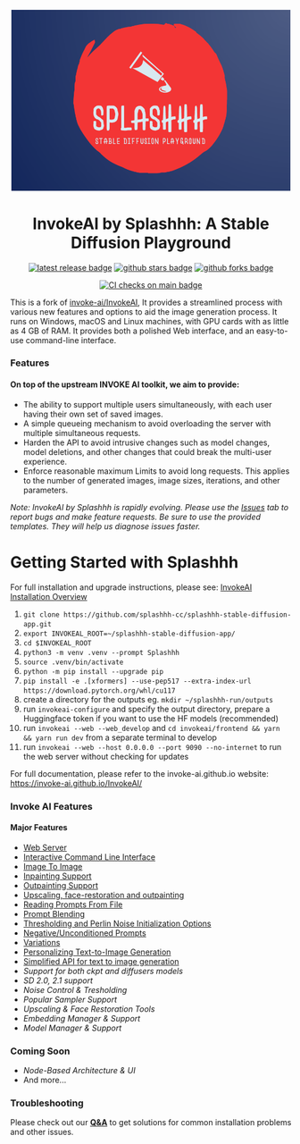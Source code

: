 <div align="center">

[//]: # (![Splashhh project logo]&#40;Splashhh-header-img1.webp&#41;)
<img alt="splashhh project logo" src="./Splashhh-header-img1.webp" width="500" />

# InvokeAI by Splashhh: A Stable Diffusion Playground

[![latest release badge]][latest release link] [![github stars badge]][github stars link] [![github forks badge]][github forks link]

[![CI checks on main badge]][CI checks on main link]

[CI checks on main badge]: https://flat.badgen.net/github/checks/splashhh-cc/splashhh-stable-diffusion-app/main?label=CI%20status%20on%20main&cache=900&icon=github
[CI checks on main link]: https://github.com/splashhh-cc/splashhh-stable-diffusion-app/actions/workflows/test-invoke-conda.yml
[github forks badge]: https://flat.badgen.net/github/forks/splashhh-cc/splashhh-stable-diffusion-appicon=github
[github forks link]: https://useful-forks.github.io/?repo=invoke-ai%2FInvokeAI
[github open issues badge]: https://flat.badgen.net/github/open-issues/splashhh-cc/splashhh-stable-diffusion-app?icon=github
[github open issues link]: https://github.com/splashhh-cc/splashhh-stable-diffusion-app/issues?q=is%3Aissue+is%3Aopen
[github open prs badge]: https://flat.badgen.net/github/open-prs/splashhh-cc/splashhh-stable-diffusion-app?icon=github
[github open prs link]: https://github.com/splashhh-cc/splashhh-stable-diffusion-app/pulls?q=is%3Apr+is%3Aopen
[github stars badge]: https://flat.badgen.net/github/stars/splashhh-cc/splashhh-stable-diffusion-app?icon=github
[github stars link]: https://github.com/splashhh-cc/splashhh-stable-diffusion-app/stargazers
[latest release badge]: https://flat.badgen.net/github/release/splashhh-cc/splashhh-stable-diffusion-app/development?icon=github
[latest release link]: https://github.com/splashhh-cc/splashhh-stable-diffusion-app/releases
</div>

This is a fork of
[invoke-ai/InvokeAI](https://github.com/invoke-ai/InvokeAI),
It provides a streamlined process with various new features and options to aid the image
generation process. It runs on Windows, macOS and Linux machines, with
GPU cards with as little as 4 GB of RAM. It provides both a polished
Web interface, and an easy-to-use command-line interface.

### Features

#### On top of the upstream INVOKE AI toolkit, we aim to provide:

- The ability to support multiple users simultaneously, with each user having their own set of saved images.
- A simple queueing mechanism to avoid overloading the server with multiple simultaneous requests.
- Harden the API to avoid intrusive changes such as model changes, model deletions, and other changes that could break the multi-user experience.
- Enforce reasonable maximum Limits to avoid long requests. This applies to the number of generated images, image sizes, iterations, and other parameters.


_Note: InvokeAI by Splashhh is rapidly evolving. Please use the
[Issues](https://github.com/splashhh-cc/splashhh-stable-diffusion-app/issues) tab to report bugs and make feature
requests. Be sure to use the provided templates. They will help us diagnose issues faster._

# Getting Started with Splashhh

For full installation and upgrade instructions, please see:
[InvokeAI Installation Overview](https://invoke-ai.github.io/InvokeAI/installation/)

1. `git clone https://github.com/splashhh-cc/splashhh-stable-diffusion-app.git`
2. `export INVOKEAL_ROOT=~/splashhh-stable-diffusion-app/`
3. `cd $INVOKEAL_ROOT`
4. `python3 -m venv .venv --prompt Splashhh`
5. `source .venv/bin/activate`
6. `python -m pip install --upgrade pip`
7. `pip install -e .[xformers] --use-pep517 --extra-index-url https://download.pytorch.org/whl/cu117`
8. create a directory for the outputs eg. `mkdir ~/splashhh-run/outputs`
9. run `invokeai-configure` and specify the output directory, prepare a Huggingface token if you want to use the HF models (recommended)
10. run `invokeai --web --web_develop` and `cd invokeai/frontend && yarn && yarn run dev` from a separate terminal to develop
11. run `invokeai --web --host 0.0.0.0 --port 9090 --no-internet` to run the web server without checking for updates



For full documentation, please refer to the invoke-ai.github.io website: https://invoke-ai.github.io/InvokeAI/


### Invoke AI Features

#### Major Features

- [Web Server](https://invoke-ai.github.io/InvokeAI/features/WEB/)
- [Interactive Command Line Interface](https://invoke-ai.github.io/InvokeAI/features/CLI/)
- [Image To Image](https://invoke-ai.github.io/InvokeAI/features/IMG2IMG/)
- [Inpainting Support](https://invoke-ai.github.io/InvokeAI/features/INPAINTING/)
- [Outpainting Support](https://invoke-ai.github.io/InvokeAI/features/OUTPAINTING/)
- [Upscaling, face-restoration and outpainting](https://invoke-ai.github.io/InvokeAI/features/POSTPROCESS/)
- [Reading Prompts From File](https://invoke-ai.github.io/InvokeAI/features/PROMPTS/#reading-prompts-from-a-file)
- [Prompt Blending](https://invoke-ai.github.io/InvokeAI/features/PROMPTS/#prompt-blending)
- [Thresholding and Perlin Noise Initialization Options](https://invoke-ai.github.io/InvokeAI/features/OTHER/#thresholding-and-perlin-noise-initialization-options)
- [Negative/Unconditioned Prompts](https://invoke-ai.github.io/InvokeAI/features/PROMPTS/#negative-and-unconditioned-prompts)
- [Variations](https://invoke-ai.github.io/InvokeAI/features/VARIATIONS/)
- [Personalizing Text-to-Image Generation](https://invoke-ai.github.io/InvokeAI/features/TEXTUAL_INVERSION/)
- [Simplified API for text to image generation](https://invoke-ai.github.io/InvokeAI/features/OTHER/#simplified-api)
- *Support for both ckpt and diffusers models*
- *SD 2.0, 2.1 support*
- *Noise Control & Tresholding*
- *Popular Sampler Support*
- *Upscaling & Face Restoration Tools*
- *Embedding Manager & Support*
- *Model Manager & Support*

### Coming Soon

- *Node-Based Architecture & UI*
- And more...


### Troubleshooting

Please check out our **[Q&A](https://invoke-ai.github.io/InvokeAI/help/TROUBLESHOOT/#faq)** to get solutions for common installation
problems and other issues.

